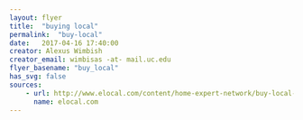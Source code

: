 ```yaml
---
layout: flyer
title:  "buying local"
permalink:  "buy-local"
date:   2017-04-16 17:40:00
creator: Alexus Wimbish
creator_email: wimbisas -at- mail.uc.edu
flyer_basename: "buy_local"
has_svg: false
sources: 
    - url: http://www.elocal.com/content/home-expert-network/buy-local-quick-facts-benefits-buying-local-goods-766
      name: elocal.com
---
```


